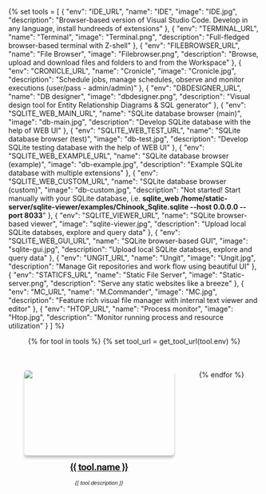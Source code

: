 <style>
/* These styles apply only to this page! */
    .md-content__button {
        display: none;
    }
  .md-typeset h1 {
      line-height: 0;
      margin: 0;
      margin-left: -9999px;
  }
  .quickstart-wrapper {
    min-width: 300px;
    display: flex;
    flex-wrap: wrap;
    justify-content: center;
    padding-left: -50px;
    column-gap: 50px;
    row-gap: 50px;
  }
  .quickstart-wrapper > div {
    flex: 300px;
    max-width: 300px;
  }
  .tool-img{
    box-shadow: rgba(0, 0, 0, 0.24) 0px 5px 5px;
    border-radius: 5px;
    min-width: 300px;
    max-width: 300px;
    max-height: 170px;
    min-height: 170px;
  }
  .tool-caption{
    font-family:  Roboto, Helvetica, sans-serif;
    text-align: center;
    margin-top: 10px;
    font-size:  1.2rem;
    font-weight: bold;

    /* font-size: 1.25em;
    font-weight: 400; */
    letter-spacing: -.02em;
    line-height: 1.5;
  }
  .tool-description{
    font-family:  Helvetica, sans-serif;
    text-align: center;
    margin-top: 10px;
    font-size:  0.7rem;
    font-style: oblique;
    /* font-weight: bold; */
  }
</style>


{% 
    set tools = [
        {
            "env": "IDE_URL",
            "name": "IDE",
            "image": "IDE.jpg",
            "description": "Browser-based version of Visual Studio Code. Develop in any language, install hundreeds of extensions"
        },
        {
            "env": "TERMINAL_URL",
            "name": "Terminal",
            "image": "Terminal.png",
            "description": "Full-fledged browser-based terminal with Z-shell"
        },
        {
            "env": "FILEBROWSER_URL",
            "name": "File Browser",
            "image": "Filebrowser.png",
            "description": "Browse, upload and download files and folders to and from the Workspace"
        },
        {
            "env": "CRONICLE_URL",
            "name": "Cronicle",
            "image": "Cronicle.jpg",
            "description": "Schedule jobs, manage schedules, observe and monitor executions (user/pass - admin/admin)"
        },
        {
            "env": "DBDESIGNER_URL",
            "name": "DB designer",
            "image": "dbdesigner.png",
            "description": "Visual design tool for Entity Relationship Diagrams & SQL generator"
        },
        {
            "env": "SQLITE_WEB_MAIN_URL",
            "name": "SQLite database browser (main)",
            "image": "db-main.jpg",
            "description": "Develop SQLite database with the help of WEB UI"
        },
        {
            "env": "SQLITE_WEB_TEST_URL",
            "name": "SQLite database browser (test)",
            "image": "db-test.jpg",
            "description": "Develop SQLite testing database with the help of WEB UI"
        },
        {
            "env": "SQLITE_WEB_EXAMPLE_URL",
            "name": "SQLite database browser (example)",
            "image": "db-example.jpg",
            "description": "Example SQLite database with multiple extensions"
        },
        {
            "env": "SQLITE_WEB_CUSTOM_URL",
            "name": "SQLite database browser (custom)",
            "image": "db-custom.jpg",
            "description": "Not started! Start manually with your SQLite database, i.e.  <b>sqlite_web /home/static-server/sqlite-viewer/examples/Chinook_Sqlite.sqlite --host 0.0.0.0 --port 8033</b>"
        },
        {
            "env": "SQLITE_VIEWER_URL",
            "name": "SQLite browser-based viewer",
            "image": "sqlite-viewer.jpg",
            "description": "Upload local SQLite databses, explore and query data"
        },
        {
            "env": "SQLITE_WEB_GUI_URL",
            "name": "SQLite browser-based GUI",
            "image": "sqlite-gui.jpg",
            "description": "Upload local SQLite databses, explore and query data"
        },
        {
            "env": "UNGIT_URL",
            "name": "Ungit",
            "image": "Ungit.jpg",
            "description": "Manage Git repositories and work flow using beautiful UI"
        },
        {
            "env": "STATICFS_URL",
            "name": "Static File Server",
            "image": "Static-server.png",
            "description": "Serve any static websites like a breeze"
        },
        {
            "env": "MC_URL",
            "name": "M.Commander",
            "image": "MC.jpg",
            "description": "Feature rich visual file manager with internal text viewer and editor" 
        },
        {
            "env": "HTOP_URL",
            "name": "Process monitor",
            "image": "Htop.jpg",
            "description": "Monitor running process and resource utilization"
        }
        ] 
%}


<div class="quickstart-wrapper">
  {% for tool in tools %}
    {% set tool_url = get_tool_url(tool.env) %}
    <div>
        <a href="{{ tool_url }}" target="_blank" rel="noopener noreferrer">
            <img src="{{ tool.image }}" class="tool-img"/>
        </a>
        <a href="{{ tool_url }}">
            <div class="tool-caption">{{ tool.name }}</div>
        </a>
        <div class="tool-description">{{ tool.description }}</div>
    </div>
  {% endfor %}
</div>





